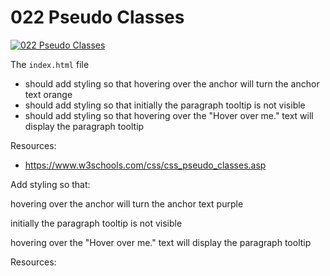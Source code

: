 # 022 Pseudo Classes

[![022 Pseudo Classes](https://img.youtube.com/vi/L-Xc-SdaNjs/0.jpg)](https://www.youtube.com/watch?v=L-Xc-SdaNjs)

The `index.html` file
- should add styling so that hovering over the anchor will turn the anchor text orange
- should add styling so that initially the paragraph tooltip is not visible
- should add styling so that hovering over the "Hover over me." text will display the paragraph tooltip

Resources:
- https://www.w3schools.com/css/css_pseudo_classes.asp


Add styling so that:

hovering over the anchor will turn the anchor text purple

initially the paragraph tooltip is not visible

hovering over the "Hover over me." text will display the paragraph tooltip

Resources:

